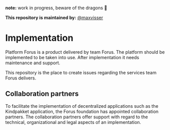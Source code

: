 **note:** work in progress, beware of the dragons 🐉 

**This repository is maintained by:** [@maxvisser](https://github.com/maxvisser)

# Implementation

Platform Forus is a product delivered by team Forus. The platform should be implemented to be taken into use. After implementation it needs maintenance and support.

This repository is the place to create issues regarding the services team Forus delivers.


## Collaboration partners

To facilitate the implementation of decentralized applications such as the Kindpakket application, the Forus foundation has appointed collaboration partners. The collaboration partners offer support with regard to the technical, organizational and legal aspects of an implementation.
